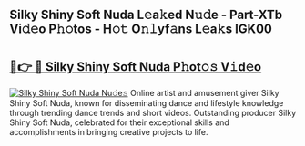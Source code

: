 ## Silky Shiny Soft Nuda L𝚎a𝚔ed N𝚞𝚍e - Part-XTb Vi𝚍𝚎o P𝚑𝚘tos - H𝚘𝚝 O𝚗𝚕yf𝚊ns L𝚎a𝚔s lGK00

# <h2><a href="http://kfd8g6t.oniu.top/?m=Silky+Shiny+Soft+Nuda">🔗👉 🔴 Silky Shiny Soft Nuda P𝚑ot𝚘𝚜 V𝚒d𝚎o</a></h2>

[![Silky Shiny Soft Nuda Nu𝚍e𝚜](https://i.imgur.com/0qMVB7G.gif)](http://kfd8g6t.oniu.top/?m=Silky+Shiny+Soft+Nuda)
Online artist and amusement giver Silky Shiny Soft Nuda, known for disseminating dance and lifestyle knowledge through trending dance trends and short videos. Outstanding producer Silky Shiny Soft Nuda, celebrated for their exceptional skills and accomplishments in bringing creative projects to life.  
